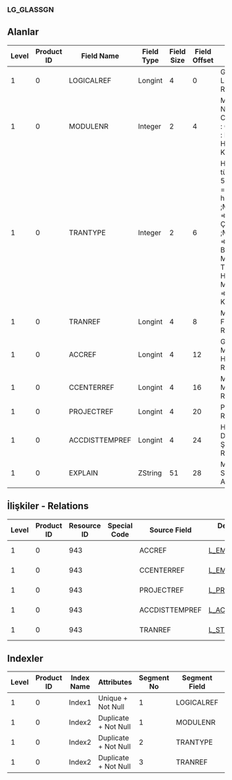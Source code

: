 ### LG_GLASSGN

## Alanlar

**Level**|**Product ID**|**Field Name**|**Field Type**|**Field Size**|**Field Offset**|**Türkçe Açıklama**|**Expression**
-----|-----|-----|-----|-----|-----|-----|-----
1|0|LOGICALREF|Longint|4|0|GLASSGN Logical Reference|GLASSGN Logical Reference
1|0|MODULENR|Integer|2|4|Modül Numarası ;5 : Cari Hesap; 6 : Çek/Senet;7 : Banka; 9 : Hesap; 10 : Kasa|Module Number;ModuleNr 5 = AR&AP;ModuleNr 6 = CHECK/P.NOTE;ModuleNr 7 = Bank;ModuleNr 9 = Account;ModuleNr 10 = Safe Deposit
1|0|TRANTYPE|Integer|2|6|Hareket türü;ModuleNr 5 => TranType = Cari hareketleri ;ModuleNr 6 => TranType = Çek/Senet ;ModuleNr 7 => TranType = Banka; ModuleNr 9 => TranType = Hesap; ModuleNr 10 => TranType = Kasa|Transaction Type;ModuleNr 5 => TranType = AR&AP Transaction;ModuleNr 6 => TranType = CHECK/P.NOTE;ModuleNr 7 => TranType = Bank;ModuleNr 9 => TranType = Account;ModuleNr 10 => TranType = Safe Deposit
1|0|TRANREF|Longint|4|8|Malzeme Fişleri Referansı|Item Vouchers Reference
1|0|ACCREF|Longint|4|12|Genel Muhasebe Hesapları Referansı|General Ledger Accounts Reference
1|0|CCENTERREF|Longint|4|16|Masraf Merkezi Referansı|Overhead Pools Reference
1|0|PROJECTREF|Longint|4|20|Proje Referansı|Project Reference
1|0|ACCDISTTEMPREF|Longint|4|24|Hesap Dağıtım Şablonu Referansı|ACCDISTTEMP Reference
1|0|EXPLAIN|ZString|51|28|Mahsup Fişi Satır Açıklaması|Journal Slip Line Explanation

## İlişkiler - Relations
**Level**|**Product ID**|**Resource ID**|**Special Code**|**Source Field**|**Destination Table**|**Destination Field**|**Relation Type**|**Extra Condition**
-----|-----|-----|-----|-----|-----|-----|-----|-----
1|0|943||ACCREF|[L_EMUHACC](../LG_EMUHACC "L_EMUHACC")|LOGICALREF|one-to-one|
1|0|943||CCENTERREF|[L_EMCENTER](../LG_EMCENTER "L_EMCENTER")|LOGICALREF|one-to-one|
1|0|943||PROJECTREF|[L_PROJECT](../L_PROJECT "L_PROJECT")|LOGICALREF|one-to-one|
1|0|943||ACCDISTTEMPREF|[L_ACCDISTTEMP](../LG_ACCDISTTEMP "L_ACCDISTTEMP")|LOGICALREF|one-to-one|
1|0|943||TRANREF|[L_STFICHE](../LG_STFICHE "L_STFICHE")|LOGICALREF|one-to-one|ModuleNr=25

## Indexler
**Level**|**Product ID**|**Index Name**|**Attributes**|**Segment No**|**Segment Field**|**Sense**
-----|-----|-----|-----|-----|-----|-----
1|0|Index1|Unique + Not Null|1|LOGICALREF|Ascending
1|0|Index2|Duplicate + Not Null|1|MODULENR|Ascending
1|0|Index2|Duplicate + Not Null|2|TRANTYPE|Ascending
1|0|Index2|Duplicate + Not Null|3|TRANREF|Ascending
